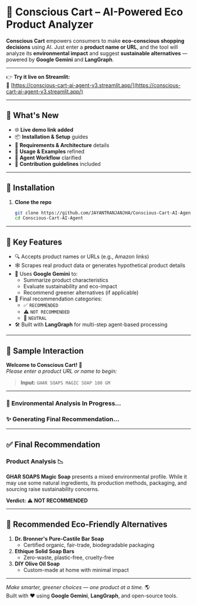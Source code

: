 # 🛒 Conscious Cart – AI-Powered Eco Product Analyzer

**Conscious Cart** empowers consumers to make **eco-conscious shopping decisions** using AI. Just enter a **product name or URL**, and the tool will analyze its **environmental impact** and suggest **sustainable alternatives** — powered by **Google Gemini** and **LangGraph**.

---

👉 **Try it live on Streamlit:**  
🔗 [https://conscious-cart-ai-agent-v3.streamlit.app/](https://conscious-cart-ai-agent-v3.streamlit.app/)

---

## 🚀 What's New

- 🌐 **Live demo link added**
- 📦 **Installation & Setup** guides
- 🔧 **Requirements & Architecture** details
- 🧪 **Usage & Examples** refined
- 🧬 **Agent Workflow** clarified
- 🤝 **Contribution guidelines** included

---

## 🧪 Installation

1. **Clone the repo**  
   ```bash
   git clone https://github.com/JAYANTRANJANJHA/Conscious-Cart-AI-Agent.git
   cd Conscious-Cart-AI-Agent

---

## 🌿 Key Features

- 🔍 Accepts product names or URLs (e.g., Amazon links)
- 🕸️ Scrapes real product data or generates hypothetical product details
- 🧠 Uses **Google Gemini** to:
  - Summarize product characteristics
  - Evaluate sustainability and eco-impact
  - Recommend greener alternatives (if applicable)
- 🧭 Final recommendation categories:
  - ✅ `RECOMMENDED`
  - ⚠️ `NOT RECOMMENDED`
  - 🤔 `NEUTRAL`
- 🛠 Built with **LangGraph** for multi-step agent-based processing

---

## 🧪 Sample Interaction

**Welcome to Conscious Cart!** 🛒  
*Please enter a product URL or name to begin:*

> **Input:** `GHAR SOAPS MAGIC SOAP 100 GM`

---

### 🔬 Environmental Analysis In Progress...

### ✨ Generating Final Recommendation...

---

## ✅ Final Recommendation

### Product Analysis 📉

**GHAR SOAPS Magic Soap** presents a mixed environmental profile. While it may use some natural ingredients, its production methods, packaging, and sourcing raise sustainability concerns.

**Verdict:** ⚠️ **NOT RECOMMENDED**

---

## 🌱 Recommended Eco-Friendly Alternatives

1. **Dr. Bronner's Pure-Castile Bar Soap**
   - Certified organic, fair-trade, biodegradable packaging
2. **Ethique Solid Soap Bars**
   - Zero-waste, plastic-free, cruelty-free
3. **DIY Olive Oil Soap**
   - Custom-made at home with minimal impact

---

*Make smarter, greener choices — one product at a time.* 🌎  
Built with ❤️ using **Google Gemini**, **LangGraph**, and open-source tools.
